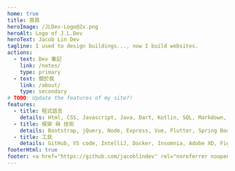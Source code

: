 ```yaml
---
home: true
title: 首頁
heroImage: /JLDev-Logo@2x.png
heroAlt: Logo of J.L.Dev
heroText: Jacob Lin Dev
tagline: I used to design buildings..., now I build websites.
actions:
  - text: Dev 筆記
    link: /notes/
    type: primary
  - text: 關於我
    link: /about/
    type: secondary
# TODO: Update the features of my site?!
features:
  - title: 程式語言
    details: Html, CSS, Javascript, Java, Dart, Kotlin, SQL, Markdown, Shell Script
  - title: 框架 與 技術
    details: Bootstrap, jQuery, Node, Express, Vue, Flutter, Spring Boot, Struts 2, Servlet & JSP
  - title: 工具
    details: GitHub, VS code, IntelliJ, Docker, Insomnia, Adobe XD, Figma, Canva
footerHtml: true
footer: <a href="https://github.com/jacoblindev" rel="noreferrer noopener" target="_blank">Jacob Lin</a> &copy; 2022 All Rights Reserved &nbsp;|&nbsp; Power by <a href="https://v2.vuepress.vuejs.org/" rel="noreferrer noopener" target="_blank">Vuepress</a>
---
```

